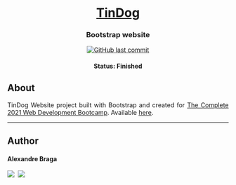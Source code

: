 <h1 align="center">
  <a href="https://alexbraga.github.io/TinDog/">TinDog</a>
</h1>

<h3 align="center">
    Bootstrap website
</h3>

<p align="center">
  <a href="https://github.com/alexbraga/TinDog/commits/master"><img alt="GitHub last commit" src="https://img.shields.io/github/last-commit/alexbraga/TinDog"></a>
</p>

<h4 align="center">
	 Status: Finished
</h4>

## About

<p align="justify">TinDog Website project built with Bootstrap and created for <a href="https://www.udemy.com/course/the-complete-web-development-bootcamp/">The Complete 2021 Web Development Bootcamp</a>. Available <a href="https://alexbraga.github.io/TinDog/">here</a>.</p>

---

## Author

<h4>Alexandre Braga</h4>

<div>
<a href="https://www.linkedin.com/in/alexgbraga/" target="_blank"><img src="https://img.shields.io/badge/-LinkedIn-blue?style=for-the-badge&logo=Linkedin&logoColor=white"></a>&nbsp;
<a href="mailto:contato@alexbraga.com.br" target="_blank"><img src="https://img.shields.io/badge/-email-c14438?style=for-the-badge&logo=Gmail&logoColor=white"></a>
</div>

